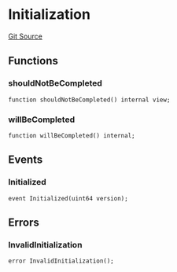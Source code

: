 # Initialization
[Git Source](https://github.com/metacontract/mc/blob/b874bc295b567a7e9bd6d6c63dfe84df116a2f3a/src/devkit/Flattened.sol)


## Functions
### shouldNotBeCompleted


```solidity
function shouldNotBeCompleted() internal view;
```

### willBeCompleted


```solidity
function willBeCompleted() internal;
```

## Events
### Initialized

```solidity
event Initialized(uint64 version);
```

## Errors
### InvalidInitialization

```solidity
error InvalidInitialization();
```

